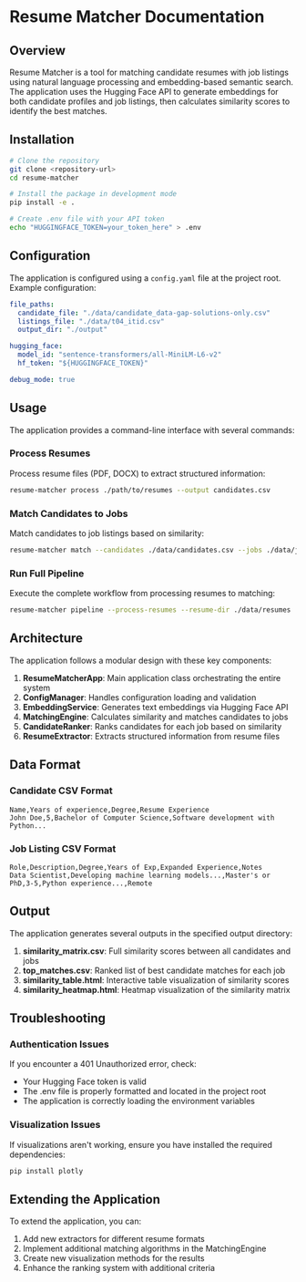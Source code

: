 # Resume Matcher Documentation

## Overview

Resume Matcher is a tool for matching candidate resumes with job listings using natural language processing and embedding-based semantic search. The application uses the Hugging Face API to generate embeddings for both candidate profiles and job listings, then calculates similarity scores to identify the best matches.

## Installation

```bash
# Clone the repository
git clone <repository-url>
cd resume-matcher

# Install the package in development mode
pip install -e .

# Create .env file with your API token
echo "HUGGINGFACE_TOKEN=your_token_here" > .env
```

## Configuration

The application is configured using a `config.yaml` file at the project root. Example configuration:

```yaml
file_paths:
  candidate_file: "./data/candidate_data-gap-solutions-only.csv"
  listings_file: "./data/t04_itid.csv"
  output_dir: "./output"

hugging_face:
  model_id: "sentence-transformers/all-MiniLM-L6-v2"
  hf_token: "${HUGGINGFACE_TOKEN}"

debug_mode: true
```

## Usage

The application provides a command-line interface with several commands:

### Process Resumes

Process resume files (PDF, DOCX) to extract structured information:

```bash
resume-matcher process ./path/to/resumes --output candidates.csv
```

### Match Candidates to Jobs

Match candidates to job listings based on similarity:

```bash
resume-matcher match --candidates ./data/candidates.csv --jobs ./data/jobs.csv
```

### Run Full Pipeline

Execute the complete workflow from processing resumes to matching:

```bash
resume-matcher pipeline --process-resumes --resume-dir ./data/resumes
```

## Architecture

The application follows a modular design with these key components:

1. **ResumeMatcherApp**: Main application class orchestrating the entire system
2. **ConfigManager**: Handles configuration loading and validation
3. **EmbeddingService**: Generates text embeddings via Hugging Face API
4. **MatchingEngine**: Calculates similarity and matches candidates to jobs
5. **CandidateRanker**: Ranks candidates for each job based on similarity
6. **ResumeExtractor**: Extracts structured information from resume files

## Data Format

### Candidate CSV Format

```
Name,Years of experience,Degree,Resume Experience
John Doe,5,Bachelor of Computer Science,Software development with Python...
```

### Job Listing CSV Format

```
Role,Description,Degree,Years of Exp,Expanded Experience,Notes
Data Scientist,Developing machine learning models...,Master's or PhD,3-5,Python experience...,Remote
```

## Output

The application generates several outputs in the specified output directory:

1. **similarity_matrix.csv**: Full similarity scores between all candidates and jobs
2. **top_matches.csv**: Ranked list of best candidate matches for each job
3. **similarity_table.html**: Interactive table visualization of similarity scores
4. **similarity_heatmap.html**: Heatmap visualization of the similarity matrix

## Troubleshooting

### Authentication Issues

If you encounter a 401 Unauthorized error, check:
- Your Hugging Face token is valid
- The .env file is properly formatted and located in the project root
- The application is correctly loading the environment variables

### Visualization Issues

If visualizations aren't working, ensure you have installed the required dependencies:
```bash
pip install plotly
```

## Extending the Application

To extend the application, you can:

1. Add new extractors for different resume formats
2. Implement additional matching algorithms in the MatchingEngine
3. Create new visualization methods for the results
4. Enhance the ranking system with additional criteria
